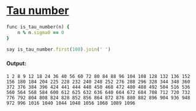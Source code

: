 [1]: https://rosettacode.org/wiki/Tau_number

# [Tau number][1]

```ruby
func is_tau_number(n) {
    n % n.sigma0 == 0
}
 
say is_tau_number.first(100).join(' ')
```

#### Output:
```
1 2 8 9 12 18 24 36 40 56 60 72 80 84 88 96 104 108 128 132 136 152 156 180 184 204 225 228 232 240 248 252 276 288 296 328 344 348 360 372 376 384 396 424 441 444 448 450 468 472 480 488 492 504 516 536 560 564 568 584 600 612 625 632 636 640 664 672 684 708 712 720 732 776 792 804 808 824 828 852 856 864 872 876 880 882 896 904 936 948 972 996 1016 1040 1044 1048 1056 1068 1089 1096
```
